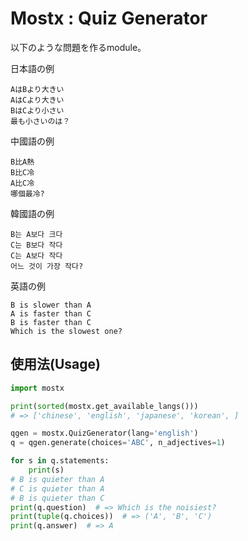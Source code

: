 # Mostx : Quiz Generator

以下のような問題を作るmodule。


日本語の例

```text
AはBより大きい
AはCより大きい
BはCより小さい
最も小さいのは？
```

中國語の例

```
B比A熱
B比C冷
A比C冷
哪個最冷?
```

韓國語の例

```
B는 A보다 크다
C는 B보다 작다
C는 A보다 작다
어느 것이 가장 작다?
```

英語の例

```text
B is slower than A
A is faster than C
B is faster than C
Which is the slowest one?
```

## 使用法(Usage)

```python
import mostx

print(sorted(mostx.get_available_langs()))
# => ['chinese', 'english', 'japanese', 'korean', ]

qgen = mostx.QuizGenerator(lang='english')
q = qgen.generate(choices='ABC', n_adjectives=1)

for s in q.statements:
    print(s)
# B is quieter than A
# C is quieter than A
# B is quieter than C
print(q.question)  # => Which is the noisiest?
print(tuple(q.choices))  # => ('A', 'B', 'C')
print(q.answer)  # => A
```
